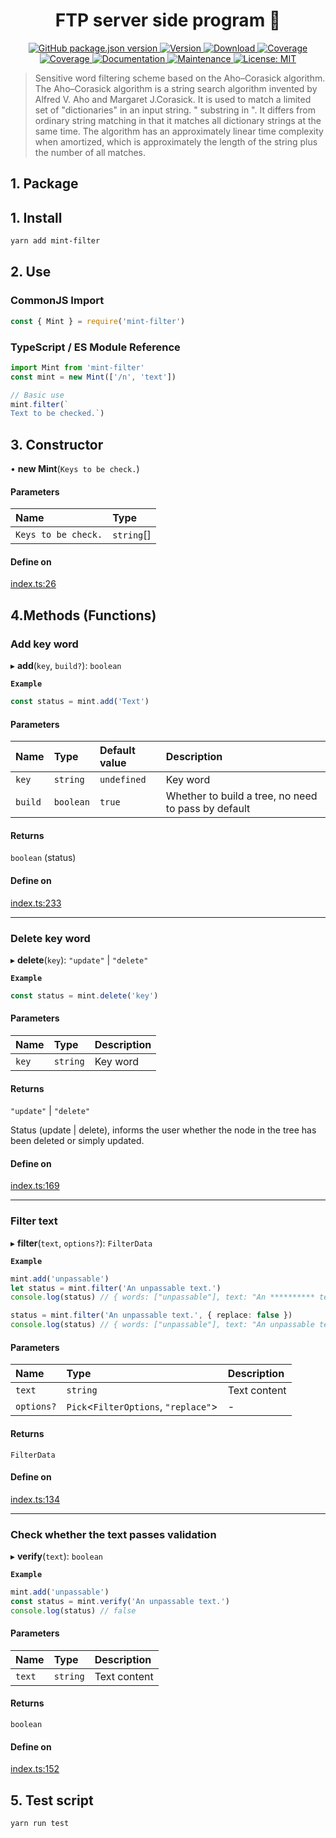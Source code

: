 <h1 align="center"> FTP server side program 🐞</h1>

<p align="center">
  <a href="https://github.com/ZhelinCheng/mint-filter" target="_blank">
    <img alt="GitHub package.json version" src="https://img.shields.io/github/package-json/v/ZhelinCheng/mint-filter.svg">
  </a>

  <a href="https://www.npmjs.com/package/mint-filter" target="_blank">
    <img alt="Version" src="https://img.shields.io/npm/v/mint-filter.svg">
  </a>

  <a href="https://www.npmjs.com/package/mint-filter" target="_blank">
    <img alt="Download" src="https://img.shields.io/npm/dm/mint-filter.svg">
  </a>

  <a href="https://coveralls.io/github/ZhelinCheng/mint-filter?branch=master" target="_blank">
    <img alt="Coverage" src="https://coveralls.io/repos/github/ZhelinCheng/mint-filter/badge.svg?branch=master">
  </a>

  <br/>

  <a href="https://github.com/ZhelinCheng/mint-filter/actions" target="_blank">
    <img alt="Coverage" src="https://github.com/ZhelinCheng/mint-filter/workflows/CI/badge.svg">
  </a>

  <a href="https://github.com/ZhelinCheng/mint-filter#readme" target="_blank">
    <img alt="Documentation" src="https://img.shields.io/badge/documentation-yes-brightgreen.svg" />
  </a>
  <a href="https://github.com/ZhelinCheng/mint-filter/graphs/commit-activity" target="_blank">
    <img alt="Maintenance" src="https://img.shields.io/badge/Maintained%3F-yes-green.svg" />
  </a>
  <a href="https://github.com/ZhelinCheng/mint-filter/blob/master/LICENSE" target="_blank">
    <img alt="License: MIT" src="https://img.shields.io/github/license/ZhelinCheng/mint-filter" />
  </a>
</p>


> Sensitive word filtering scheme based on the Aho–Corasick algorithm. The Aho–Corasick algorithm is a string search algorithm invented by Alfred V. Aho and Margaret J.Corasick. It is used to match a limited set of "dictionaries" in an input string. " substring in ". It differs from ordinary string matching in that it matches all dictionary strings at the same time. The algorithm has an approximately linear time complexity when amortized, which is approximately the length of the string plus the number of all matches.

## 1. Package


## 1. Install

```sh
yarn add mint-filter
```



## 2. Use

### CommonJS Import
```javascript
const { Mint } = require('mint-filter')
```

### TypeScript / ES Module Reference

```typescript
import Mint from 'mint-filter'
const mint = new Mint(['/n', 'text'])

// Basic use
mint.filter(`
Text to be checked.`)
```



## 3. Constructor

• **new Mint**(`Keys to be check.`)

#### Parameters

| Name | Type |
| :------ | :------ |
| `Keys to be check.` | `string`[] |

#### Define on

[index.ts:26](https://github.com/ZhelinCheng/mint-filter/blob/f25e001/src/index.ts#L26)



## 4.Methods (Functions)

### Add key word

▸ **add**(`key`, `build?`): `boolean`

**`Example`**

```typescript
const status = mint.add('Text')
```

#### Parameters

| Name | Type | Default value | Description |
| :------ | :------ | :------ | :------ |
| `key` | `string` | `undefined` | Key word |
| `build` | `boolean` | `true` | Whether to build a tree, no need to pass by default |

#### Returns

`boolean` (status)

#### Define on

[index.ts:233](https://github.com/ZhelinCheng/mint-filter/blob/f25e001/src/index.ts#L233)

___

### Delete key word

▸ **delete**(`key`): ``"update"`` \| ``"delete"``

**`Example`**

```typescript
const status = mint.delete('key')
```

#### Parameters

| Name | Type | Description |
| :------ | :------ | :------ |
| `key` | `string` | Key word |

#### Returns

``"update"`` \| ``"delete"``

Status (update | delete), informs the user whether the node in the tree has been deleted or simply updated.

#### Define on

[index.ts:169](https://github.com/ZhelinCheng/mint-filter/blob/f25e001/src/index.ts#L169)

___

### Filter text

▸ **filter**(`text`, `options?`): `FilterData`

**`Example`**

```typescript
mint.add('unpassable')
let status = mint.filter('An unpassable text.')
console.log(status) // { words: ["unpassable"], text: "An ********** text." }

status = mint.filter('An unpassable text.', { replace: false })
console.log(status) // { words: ["unpassable"], text: "An unpassable text." }
```

#### Parameters

| Name | Type | Description |
| :------ | :------ | :------ |
| `text` | `string` | Text content |
| `options?` | `Pick`<`FilterOptions`, ``"replace"``\> | - |

#### Returns

`FilterData`

#### Define on

[index.ts:134](https://github.com/ZhelinCheng/mint-filter/blob/f25e001/src/index.ts#L134)

___

### Check whether the text passes validation

▸ **verify**(`text`): `boolean`


**`Example`**

```typescript
mint.add('unpassable')
const status = mint.verify('An unpassable text.')
console.log(status) // false
```

#### Parameters

| Name | Type | Description |
| :------ | :------ | :------ |
| `text` | `string` | Text content |

#### Returns

`boolean`

#### Define on

[index.ts:152](https://github.com/ZhelinCheng/mint-filter/blob/f25e001/src/index.ts#L152)



## 5. Test script

```sh
yarn run test
```

